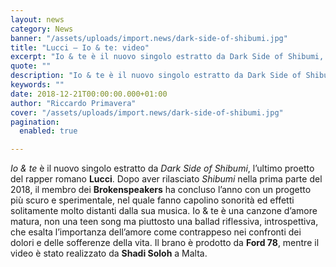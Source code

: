 ```yaml
---
layout: news
category: News
banner: "/assets/uploads/import.news/dark-side-of-shibumi.jpg"
title: "Lucci – Io & te: video"
excerpt: "Io & te è il nuovo singolo estratto da Dark Side of Shibumi, l’ultimo proetto del rapper romano Lucci. Dopo aver rilasciato Shibumi nella prima parte del 2018, il membro dei Brokenspeakers ha concluso l’anno con un progetto più scuro e sperimentale, nel quale fanno capolino sonorità ed effetti solitamente molto distanti dalla sua musica. Io [&hellip"
quote: ""
description: "Io & te è il nuovo singolo estratto da Dark Side of Shibumi, l’ultimo proetto del rapper romano Lucci. Dopo aver rilasciato Shibumi nella prima parte del 2018, il membro dei Brokenspeakers ha concluso l’anno con un progetto più scuro e sperimentale, nel quale fanno capolino sonorità ed effetti solitamente molto distanti dalla sua musica. Io [&hellip"
keywords: ""
date: 2018-12-21T00:00:00.000+01:00
author: "Riccardo Primavera"
cover: "/assets/uploads/import.news/dark-side-of-shibumi.jpg"
pagination:
  enabled: true

---
```


_Io & te_ è il nuovo singolo estratto da _Dark Side of Shibumi_, l’ultimo proetto del rapper romano **Lucci**. Dopo aver rilasciato _Shibumi_ nella prima parte del 2018, il membro dei **Brokenspeakers** ha concluso l’anno con un progetto più scuro e sperimentale, nel quale fanno capolino sonorità ed effetti solitamente molto distanti dalla sua musica. Io & te è una canzone d’amore matura, non una teen song ma piuttosto una ballad riflessiva, introspettiva, che esalta l’importanza dell’amore come contrappeso nei confronti dei dolori e delle sofferenze della vita. Il brano è prodotto da **Ford 78**, mentre il video è stato realizzato da **Shadi Soloh** a Malta.